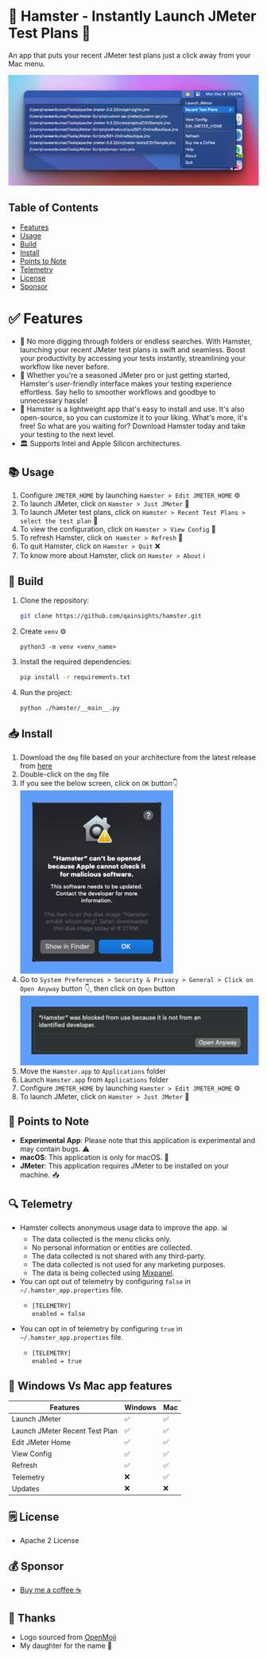 # 🐹 Hamster - Instantly Launch JMeter Test Plans 🚀

An app that puts your recent JMeter test plans just a click away from your Mac menu.

![Hamster - Instantly Launch JMeter Test Plans](./assets/Hamster.png)

## Table of Contents

- [Features](#-features)
- [Usage](#-usage)
- [Build](#-build)
- [Install](#-install)
- [Points to Note](#-points-to-note)
- [Telemetry](#-telemetry)
- [License](#-license)
- [Sponsor](#-sponsor)

# ✅ Features
- 🎯 No more digging through folders or endless searches. With Hamster, launching your recent JMeter test plans is swift and seamless. Boost your productivity by accessing your tests instantly, streamlining your workflow like never before.
- 🌟 Whether you're a seasoned JMeter pro or just getting started, Hamster's user-friendly interface makes your testing experience effortless. Say hello to smoother workflows and goodbye to unnecessary hassle!
- 🚀 Hamster is a lightweight app that's easy to install and use. It's also open-source, so you can customize it to your liking. What's more, it's free! So what are you waiting for? Download Hamster today and take your testing to the next level.
- 🏛️ Supports Intel and Apple Silicon architectures.

## 📚 Usage

1. Configure `JMETER_HOME` by launching `Hamster > Edit JMETER_HOME` ⚙️
2. To launch JMeter, click on `Hamster > Just JMeter` 🚀
3. To launch JMeter test plans, click on `Hamster > Recent Test Plans > select the test plan` 🚀
4. To view the configuration, click on `Hamster > View Config` 👀
5. To refresh Hamster, click on` Hamster > Refresh` 🔄
6. To quit Hamster, click on `Hamster > Quit` ❌
7. To know more about Hamster, click on `Hamster > About` ℹ️

## 🚀 Build

1. Clone the repository:

    ```bash
    git clone https://github.com/qainsights/hamster.git
    ```
2. Create `venv` ⚙️

    ```
    python3 -m venv <venv_name>
    ```
3. Install the required dependencies:

    ```bash
    pip install -r requirements.txt
    ```
4. Run the project:
    ```bash
    python ./hamster/__main__.py
    ```

## 📥 Install

1. Download the `dmg` file based on your architecture from the latest release from [here](https://github.com/QAInsights/hamster/releases)
2. Double-click on the `dmg` file
3. If you see the below screen, click on `OK` button👇    
    ![Hamster - Security Warning](./assets/SecurityWarning.png)
4. Go to `System Preferences > Security & Privacy > General > Click on Open Anyway` button 👇, then click on `Open` button    
    ![Hamster - Open Anyway](./assets/OpenAnyway.png)
5. Move the `Hamster.app` to `Applications` folder
6. Launch `Hamster.app` from `Applications` folder
7. Configure `JMETER_HOME` by launching `Hamster > Edit JMETER_HOME` ⚙️
8. To launch JMeter, click on `Hamster > Just JMeter` 🚀

## 🎯 Points to Note

- **Experimental App**: Please note that this application is experimental and may contain bugs. ⚠️
- **macOS**: This application is only for macOS. 🍎
- **JMeter**: This application requires JMeter to be installed on your machine. 📥

## 🔍 Telemetry

- Hamster collects anonymous usage data to improve the app. 📊
  - The data collected is the menu clicks only.
  - No personal information or entities are collected.
  - The data collected is not shared with any third-party.
  - The data collected is not used for any marketing purposes.
  - The data is being collected using [Mixpanel](https://mixpanel.com).
- You can opt out of telemetry by configuring `false` in `~/.hamster_app.properties` file.
  - ```commandline
    [TELEMETRY]
    enabled = false
    ```
- You can opt in of telemetry by configuring `true` in `~/.hamster_app.properties` file.
  - ```commandline
    [TELEMETRY]
    enabled = true
    ```

## 🧩 Windows Vs Mac app features

| Features                       | Windows | Mac |
|--------------------------------|---------|-----|
| Launch JMeter                  | ✅       | ✅   |
| Launch JMeter Recent Test Plan | ✅       | ✅   |
| Edit JMeter Home               | ✅       | ✅   |
| View Config                    | ✅       | ✅   |
| Refresh                        | ✅       | ✅   |
| Telemetry                      | ❌       | ✅   |
| Updates                       | ❌       | ❌  |


## 🗒️ License
- Apache 2 License

## 💰 Sponsor
- [Buy me a coffee ☕](https://www.buymeacoffee.com/qainsights)

## 🙏 Thanks
- Logo sourced from [OpenMoji](https://openmoji.org/library/emoji-1F439/)
- My daughter for the name 🐹
